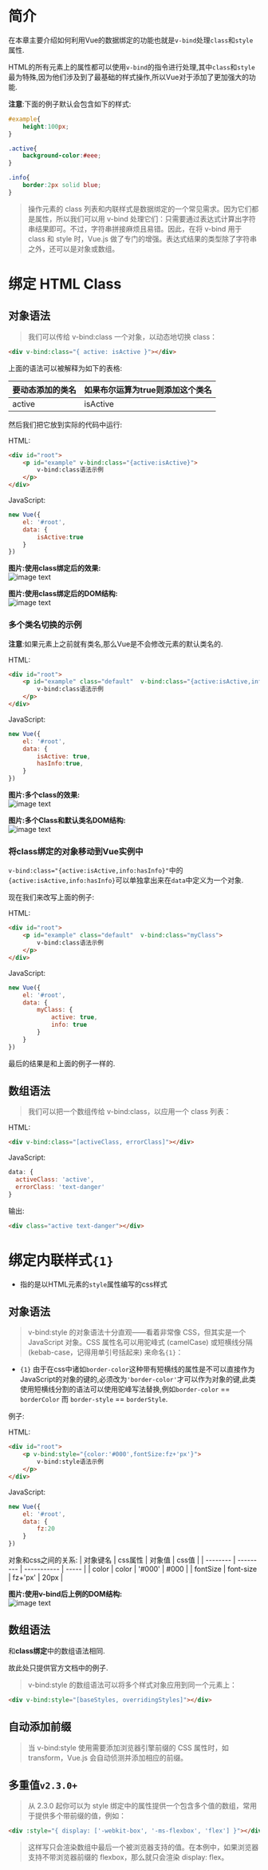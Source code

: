 # 简介

在本章主要介绍如何利用Vue的数据绑定的功能也就是`v-bind`处理`class`和`style`属性.

HTML的所有元素上的属性都可以使用`v-bind`的指令进行处理,其中`class`和`style`最为特殊,因为他们涉及到了最基础的样式操作,所以Vue对于添加了更加强大的功能.

**注意**:下面的例子默认会包含如下的样式:
```css
#example{
    height:100px;
}

.active{
    background-color:#eee;
}

.info{
    border:2px solid blue;
}
```

> 操作元素的 class 列表和内联样式是数据绑定的一个常见需求。因为它们都是属性，所以我们可以用 v-bind 处理它们：只需要通过表达式计算出字符串结果即可。不过，字符串拼接麻烦且易错。因此，在将 v-bind 用于 class 和 style 时，Vue.js 做了专门的增强。表达式结果的类型除了字符串之外，还可以是对象或数组。

# 绑定 HTML Class

## 对象语法 

> 我们可以传给 v-bind:class 一个对象，以动态地切换 class：
```html
<div v-bind:class="{ active: isActive }"></div>
```

上面的语法可以被解释为如下的表格:

| 要动态添加的类名   | 如果布尔运算为true则添加这个类名 |
| ------------------ | -------------------------------- |
| active             | isActive                         |

然后我们把它放到实际的代码中运行:

HTML:
```html
<div id="root">
    <p id="example" v-bind:class="{active:isActive}">
        v-bind:class语法示例
    </p>
</div>
```
JavaScript:
```javascript
new Vue({
    el: '#root',
    data: {
        isActive:true
    }
})
```

__图片:使用class绑定后的效果:__  
![image text](Assets/chapter-5-class绑定.jpg)

__图片:使用class绑定后的DOM结构:__  
![image text](Assets/chapter-5-class绑定DOM.jpg)


### 多个类名切换的示例

**注意**:如果元素上之前就有类名,那么Vue是不会修改元素的默认类名的.

HTML:
```html
<div id="root">
    <p id="example" class="default"  v-bind:class="{active:isActive,info:hasInfo}">
        v-bind:class语法示例
    </p>
</div>
```
JavaScript:
```javascript
new Vue({
    el: '#root',
    data: {
        isActive: true,
        hasInfo:true,
    }
})
```

__图片:多个class的效果:__  
![image text](Assets/chapter-5-多class.jpg)

__图片:多个Class和默认类名DOM结构:__  
![image text](Assets/chapter-5-多classDOM.jpg)


### 将class绑定的对象移动到Vue实例中

`v-bind:class="{active:isActive,info:hasInfo}"`中的`{active:isActive,info:hasInfo}`可以单独拿出来在`data`中定义为一个对象.

现在我们来改写上面的例子:

HTML:
```html
<div id="root">
    <p id="example" class="default"  v-bind:class="myClass">
        v-bind:class语法示例
    </p>
</div>
```
JavaScript:
```javascript
new Vue({
    el: '#root',
    data: {
        myClass: {
            active: true,
            info: true
        }
    }
})
```

最后的结果是和上面的例子一样的.

## 数组语法

> 我们可以把一个数组传给 v-bind:class，以应用一个 class 列表：

HTML:
```html
<div v-bind:class="[activeClass, errorClass]"></div>
```
JavaScript:
```javascript
data: {
  activeClass: 'active',
  errorClass: 'text-danger'
}
```
输出:
```html
<div class="active text-danger"></div>
```

# 绑定内联样式`{1}`

- 指的是以HTML元素的`style`属性编写的css样式

## 对象语法

> v-bind:style 的对象语法十分直观——看着非常像 CSS，但其实是一个 JavaScript 对象。CSS 属性名可以用驼峰式 (camelCase) 或短横线分隔 (kebab-case，记得用单引号括起来) 来命名`{1}`：

 - `{1}` 由于在css中诸如`border-color`这种带有短横线的属性是不可以直接作为JavaScript的对象的键的,必须改为`'border-color'`才可以作为对象的键,此类使用短横线分割的语法可以使用驼峰写法替换,例如`border-color` == `borderColor` 而 `border-style` == `borderStyle`.

例子:

HTML:
```html
<div id="root">
    <p v-bind:style="{color:'#000',fontSize:fz+'px'}">
        v-bind:style语法示例
    </p>
</div>
```
JavaScript:
```javascript
new Vue({
    el: '#root',
    data: {
        fz:20
    }
})
```

对象和css之间的关系:
| 对象键名 | css属性   | 对象值      | css值 |
| -------- | --------- | ----------- | ----- |
| color    | color     | '#000'      | #000  |
| fontSize | font-size | fz+'px'     | 20px  |

__图片:使用v-bind后上例的DOM结构:__  
![image text](Assets/chapter-5-styleDOM.jpg)

## 数组语法

和**class绑定**中的数组语法相同.

故此处只提供官方文档中的例子.

> v-bind:style 的数组语法可以将多个样式对象应用到同一个元素上：

```html
<div v-bind:style="[baseStyles, overridingStyles]"></div>
``` 

## 自动添加前缀

> 当 v-bind:style 使用需要添加浏览器引擎前缀的 CSS 属性时，如 transform，Vue.js 会自动侦测并添加相应的前缀。

## 多重值`v2.3.0+`


> 从 2.3.0 起你可以为 style 绑定中的属性提供一个包含多个值的数组，常用于提供多个带前缀的值，例如：

```html
<div :style="{ display: ['-webkit-box', '-ms-flexbox', 'flex'] }"></div>
```

> 这样写只会渲染数组中最后一个被浏览器支持的值。在本例中，如果浏览器支持不带浏览器前缀的 flexbox，那么就只会渲染 display: flex。

